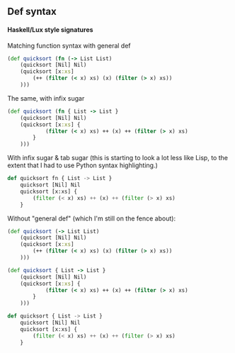 Def syntax
----------

#### Haskell/Lux style signatures

Matching function syntax with general def
```clojure
(def quicksort (fn (-> List List)
    (quicksort [Nil] Nil)
    (quicksort [x:xs]
        (++ (filter (< x) xs) (x) (filter (> x) xs))
    )))
```

The same, with infix sugar
```clojure
(def quicksort (fn { List -> List }
    (quicksort [Nil] Nil)
    (quicksort [x:xs] {
            (filter (< x) xs) ++ (x) ++ (filter (> x) xs)
        }
    )))
```

With infix sugar & tab sugar (this is starting to look a lot less like Lisp, to the extent that I had to use Python syntax highlighting.)

```python
def quicksort fn { List -> List }
    quicksort [Nil] Nil
    quicksort [x:xs] {
        (filter (< x) xs) ++ (x) ++ (filter (> x) xs)
    }
```

Without "general def" (which I'm still on the fence about):

```clojure
(def quicksort (-> List List)
    (quicksort [Nil] Nil)
    (quicksort [x:xs]
        (++ (filter (< x) xs) (x) (filter (> x) xs))
    )))
```

```clojure
(def quicksort { List -> List }
    (quicksort [Nil] Nil)
    (quicksort [x:xs] {
            (filter (< x) xs) ++ (x) ++ (filter (> x) xs)
        }
    )))
```

```python
def quicksort { List -> List }
    quicksort [Nil] Nil
    quicksort [x:xs] {
        (filter (< x) xs) ++ (x) ++ (filter (> x) xs)
    }
```

